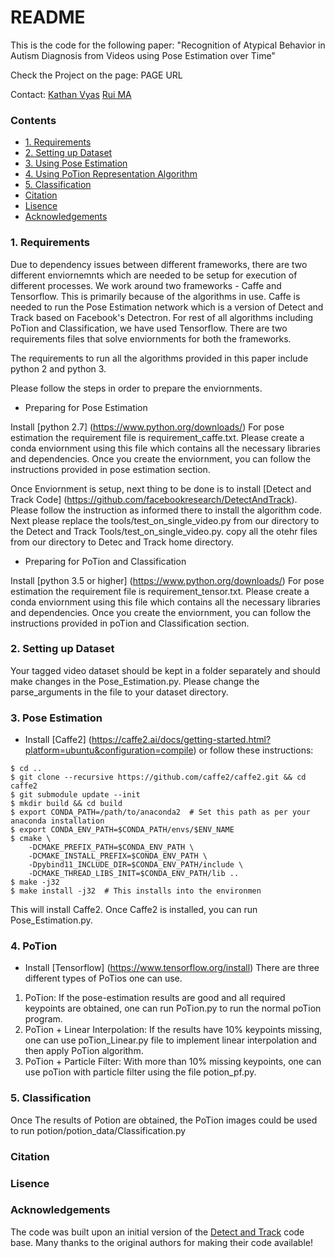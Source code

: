 # README #

This is the code for the following paper:
"Recognition of Atypical Behavior in Autism Diagnosis from Videos using Pose Estimation over Time"

Check the Project on the page:
PAGE URL

Contact: 
[Kathan Vyas](vyas.k@husky.neu.edu)
[Rui MA](ma.rui@husky.neu.edu)

### Contents ###

* [1. Requirements](#1-Requirements)
* [2. Setting up Dataset](#2-setting_up_Dataset)
* [3. Using Pose Estimation](#3-Pose_estimation)
* [4. Using PoTion Representation Algorithm](#4-PoTion)
* [5. Classification](#5-Classification)
* [Citation](#Citation)
* [Lisence](#Lisence)
* [Acknowledgements](#Acknowledgements)


### 1. Requirements ###

Due to dependency issues between different frameworks, there are two different enviornemnts which are needed to be setup for execution of different processes. 
We work around two frameworks - Caffe and Tensorflow. This is primarily because of the algorithms in use. Caffe is needed to run the Pose Estimation network which is a version of Detect and Track based on Facebook's Detectron.
For rest of all algorithms including PoTion and Classification, we have used Tensorflow. There are two requirements files that solve enviornments for both the frameworks. 

The requirements to run all the algorithms provided in this paper include python 2 and python 3. 

Please follow the steps in order to prepare the enviornments.

* Preparing for Pose Estimation

Install [python 2.7] (https://www.python.org/downloads/)
For pose estimation the requirement file is requirement_caffe.txt. 
Please create a conda enviornment using this file which contains all the necessary libraries and dependencies. Once you create the enviornment, you can follow the instructions provided in pose estimation section.

Once Enviornment is setup, next thing to be done is to install [Detect and Track Code] (https://github.com/facebookresearch/DetectAndTrack). Please follow the instruction as informed there to install the algorithm code. 
Next please replace the tools/test_on_single_video.py from our directory to the Detect and Track Tools/test_on_single_video.py. copy all the otehr files from our directory to Detec and Track home directory.

* Preparing for PoTion and Classification

Install [python 3.5 or higher] (https://www.python.org/downloads/)
For pose estimation the requirement file is requirement_tensor.txt. 
Please create a conda enviornment using this file which contains all the necessary libraries and dependencies. Once you create the enviornment, you can follow the instructions provided in poTion and Classification section.

### 2. Setting up Dataset ###

Your tagged video dataset should be kept in a folder separately and should make changes in the Pose_Estimation.py. Please change the parse_arguments in the file to your dataset directory.

### 3. Pose Estimation ###

- Install [Caffe2] (https://caffe2.ai/docs/getting-started.html?platform=ubuntu&configuration=compile) or follow these instructions:

```
$ cd ..
$ git clone --recursive https://github.com/caffe2/caffe2.git && cd caffe2
$ git submodule update --init
$ mkdir build && cd build
$ export CONDA_PATH=/path/to/anaconda2  # Set this path as per your anaconda installation
$ export CONDA_ENV_PATH=$CONDA_PATH/envs/$ENV_NAME
$ cmake \
	-DCMAKE_PREFIX_PATH=$CONDA_ENV_PATH \
	-DCMAKE_INSTALL_PREFIX=$CONDA_ENV_PATH \
	-Dpybind11_INCLUDE_DIR=$CONDA_ENV_PATH/include \
	-DCMAKE_THREAD_LIBS_INIT=$CONDA_ENV_PATH/lib ..
$ make -j32
$ make install -j32  # This installs into the environmen
```
This will install Caffe2. Once Caffe2 is installed, you can run Pose_Estimation.py.

### 4. PoTion ###

- Install [Tensorflow] (https://www.tensorflow.org/install)
There are three different types of PoTios one can use. 

1. PoTion: If the pose-estimation results are good and all required keypoints are obtained, one can run PoTion.py to run the normal poTion program.
2. PoTion + Linear Interpolation: If the results have 10% keypoints missing, one can use poTion_Linear.py file to implement linear interpolation and then apply PoTion algorithm.
3. PoTion + Particle Filter: With more than 10% missing keypoints, one can use poTion with particle filter using the file potion_pf.py.

### 5. Classification ###

Once The results of Potion are obtained, the PoTion images could be used to run potion/potion_data/Classification.py


### Citation ###

### Lisence ###

### Acknowledgements ###

The code was built upon an initial version of the [Detect and Track](https://github.com/facebookresearch/DetectAndTrack) code base. Many thanks to the original authors for making their code available!



